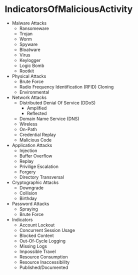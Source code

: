 # IndicatorsOfMaliciousActivity

- Malware Attacks
    * Ransomeware
    * Trojan
    * Worm
    * Spyware
    * Bloatware
    * Virus
    * Keylogger
    * Logic Bomb
    * Rootkit
- Physical Attacks
    * Brute Force
    * Radio Frequency Identification (RFID) Cloning
    * Environmental
- Network Attacks
    * Distributed Denial Of Service (DDoS)
        * Amplified
        * Reflected
    * Domain Name Service (DNS)
    * Wireless
    * On-Path
    * Credential Replay
    * Malicious Code
- Application Attacks
    * Injection
    * Buffer Overflow
    * Replay
    * Privilige Escalation
    * Forgery
    * Directory Transversal
- Cryptographic Attacks
    * Downgrade
    * Collision
    * Birthday
- Password Attacks
    * Spraying
    * Brute Force
- Indicators
    * Account Lockout
    * Concurrent Session Usage
    * Blocked Content
    * Out-Of-Cycle Logging
    * Missing Logs
    * Impossible Travel
    * Resource Consumption
    * Resource Inaccessibility 
    * Published/Documented